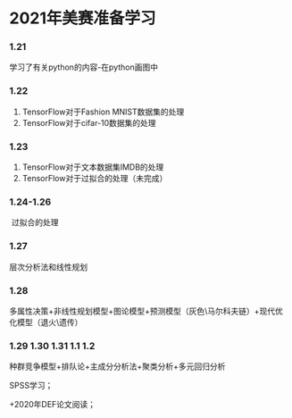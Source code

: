 # 2021年美赛准备学习

### 1.21

学习了有关python的内容-在python画图中

### 1.22

1. TensorFlow对于Fashion MNIST数据集的处理
2. TensorFlow对于cifar-10数据集的处理

### 1.23

1. TensorFlow对于文本数据集IMDB的处理
2. TensorFlow对于过拟合的处理（未完成）

### 1.24-1.26

​	过拟合的处理

### 1.27

   层次分析法和线性规划

### 1.28

​	多属性决策+非线性规划模型+图论模型+预测模型（灰色\马尔科夫链）+现代优化模型（退火\遗传）

### 1.29 1.30 1.31 1.1 1.2

种群竞争模型+排队论+主成分分析法+聚类分析+多元回归分析

SPSS学习；

+2020年DEF论文阅读；

